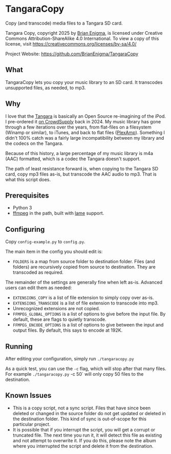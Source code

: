 # TangaraCopy

Copy (and transcode) media files to a Tangara SD card.

Tangara Copy, copyright 2025 by [Brian Enigma](https://brianenigma.com), is licensed under Creative Commons Attribution-ShareAlike 4.0 International. To view a copy of this license, visit https://creativecommons.org/licenses/by-sa/4.0/

Project Website: https://github.com/BrianEnigma/TangaraCopy

## What

TangaraCopy lets you copy your music library to an SD card. It transcodes unsupported files, as needed, to mp3.

## Why

I love that the [Tangara](https://cooltech.zone/tangara/) is basically an Open Source re-imagining of the iPod. I pre-ordered it [on CrowdSupply](https://www.crowdsupply.com/cool-tech-zone/tangara) back in 2024. My music library has gone through a few iterations over the years, from flat-files on a filesystem (Winamp or similar), to iTunes, and back to flat files ([PlexAmp](https://www.plex.tv/plexamp/)). Something I didn't 100% catch was a fairly large incompatibility between my library and the codecs on the Tangara.

Because of this history, a large percentage of my music library is m4a (AAC) formatted, which is a codec the Tangara doesn't support.

The path of least resistance forward is, when copying to the Tangara SD card, copy mp3 files as-is, but transcode the AAC audio to mp3. That is what this script does.

## Prerequisites

- Python 3
- [ffmpeg](https://ffmpeg.org) in the path, built with [lame](https://lame.sourceforge.io) support.

## Configuring

Copy `config-example.py` to `config.py`. 

The main item in the config you should edit is:

- `FOLDERS` is a map from source folder to destination folder. Files (and folders) are recursively copied from source to destination. They are transcoded as required.

The remainder of the settings are generally fine when left as-is. Advanced users can edit them as needed:

- `EXTENSIONS_COPY` is a list of file extension to simply copy over as-is.
- `EXTENSIONS_TRANSCODE` is a list of file extension to transcode into mp3.
- Unrecognized extensions are not copied.
- `FFMPEG_GLOBAL_OPTIONS` is a list of options to give before the input file. By default, these are flags to quietly transcode.
- `FFMPEG_ENCODE_OPTIONS` is a list of options to give between the input and output files. By default, this says to encode at 192K.

## Running

After editing your configuration, simply run `./tangaracopy.py`

As a quick test, you can use the `-c` flag, which will stop after that many files. For example `./tangaracopy.py` -c 50` will only copy 50 files to the destination.

## Known Issues

- This is a copy script, not a sync script. Files that have since been deleted or changed in the source folder do not get updated or deleted in the destination folder. This kind of sync is out-of-scope for this particular project.
- It is possible that if you interrupt the script, you will get a corrupt or truncated file. The next time you run it, it will detect this file as existing and not attempt to overwrite it. If you do this, please note the album where you interrupted the script and delete it from the destination.
